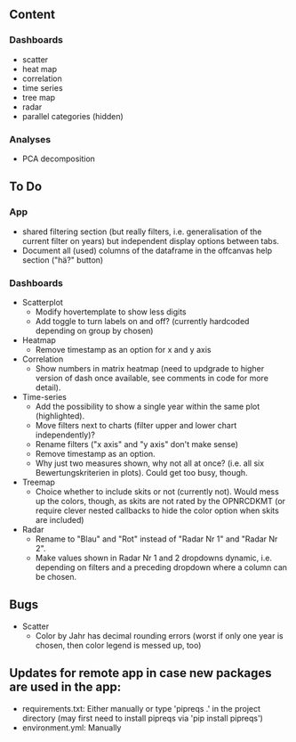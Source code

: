 ## Content
### Dashboards
* scatter
* heat map
* correlation
* time series
* tree map
* radar
* parallel categories (hidden)

### Analyses
* PCA decomposition

## To Do
### App
* shared filtering section (but really filters, i.e. generalisation of the current filter on years) but independent display options between tabs.
* Document all (used) columns of the dataframe in the offcanvas help section ("hä?" button)
### Dashboards
* Scatterplot
  * Modify hovertemplate to show less digits
  * Add toggle to turn labels on and off? (currently hardcoded depending on group by chosen)
* Heatmap
  * Remove timestamp as an option for x and y axis
* Correlation
  * Show numbers in matrix heatmap (need to updgrade to higher version of dash once available, see comments in code for more detail).
* Time-series
  * Add the possibility to show a single year within the same plot (highlighted).
  * Move filters next to charts (filter upper and lower chart independently)?
  * Rename filters ("x axis" and "y axis" don't make sense)
  * Remove timestamp as an option.
  * Why just two measures shown, why not all at once? (i.e. all six Bewertungskriterien in plots). Could get too busy, though.
* Treemap
  * Choice whether to include skits or not (currently not). Would mess up the colors, though, as skits are not rated by the OPNRCDKMT (or require clever nested callbacks to hide the color option when skits are included)
* Radar
  * Rename to "Blau" and "Rot" instead of "Radar Nr 1" and "Radar Nr 2".
  * Make values shown in Radar Nr 1 and 2 dropdowns dynamic, i.e. depending on filters and a preceding dropdown where a column can be chosen.

## Bugs
* Scatter
  * Color by Jahr has decimal rounding errors (worst if only one year is chosen, then color legend is messed up, too)
## Updates for remote app in case new packages are used in the app:
* requirements.txt: Either manually or type 'pipreqs .' in the project directory (may first need to install pipreqs via 'pip install pipreqs')
* environment.yml: Manually
